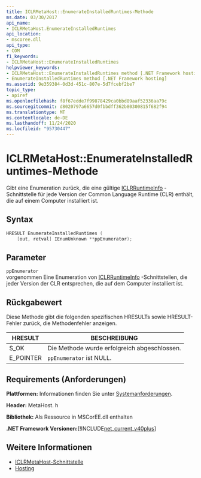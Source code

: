 ```yaml
---
title: ICLRMetaHost::EnumerateInstalledRuntimes-Methode
ms.date: 03/30/2017
api_name:
- ICLRMetaHost.EnumerateInstalledRuntimes
api_location:
- mscoree.dll
api_type:
- COM
f1_keywords:
- ICLRMetaHost::EnumerateInstalledRuntimes
helpviewer_keywords:
- ICLRMetaHost::EnumerateInstalledRuntimes method [.NET Framework hosting]
- EnumerateInstalledRuntimes method [.NET Framework hosting]
ms.assetid: 9e359384-0d3d-451c-807e-5d7fcebf2be7
topic_type:
- apiref
ms.openlocfilehash: f8f67edde7f99878429ca0bbd89aaf52336aa79c
ms.sourcegitcommit: d8020797a6657d0fbbdff362b80300815f682f94
ms.translationtype: MT
ms.contentlocale: de-DE
ms.lasthandoff: 11/24/2020
ms.locfileid: "95730447"
---
```

# <a name="iclrmetahostenumerateinstalledruntimes-method"></a>ICLRMetaHost::EnumerateInstalledRuntimes-Methode

Gibt eine Enumeration zurück, die eine gültige [ICLRRuntimeInfo](iclrruntimeinfo-interface.md) -Schnittstelle für jede Version der Common Language Runtime (CLR) enthält, die auf einem Computer installiert ist.  
  
## <a name="syntax"></a>Syntax  
  
```cpp  
HRESULT EnumerateInstalledRuntimes (  
    [out, retval] IEnumUnknown **ppEnumerator);  
```  
  
## <a name="parameters"></a>Parameter  

 `ppEnumerator`  
 vorgenommen Eine Enumeration von [ICLRRuntimeInfo](iclrruntimeinfo-interface.md) -Schnittstellen, die jeder Version der CLR entsprechen, die auf dem Computer installiert ist.  
  
## <a name="return-value"></a>Rückgabewert  

 Diese Methode gibt die folgenden spezifischen HRESULTs sowie HRESULT-Fehler zurück, die Methodenfehler anzeigen.  
  
|HRESULT|BESCHREIBUNG|  
|-------------|-----------------|  
|S_OK|Die Methode wurde erfolgreich abgeschlossen.|  
|E_POINTER|`ppEnumerator` ist NULL.|  
  
## <a name="requirements"></a>Requirements (Anforderungen)  

 **Plattformen:** Informationen finden Sie unter [Systemanforderungen](../../get-started/system-requirements.md).  
  
 **Header:** MetaHost. h  
  
 **Bibliothek:** Als Ressource in MSCorEE.dll enthalten  
  
 **.NET Framework Versionen:**[!INCLUDE[net_current_v40plus](../../../../includes/net-current-v40plus-md.md)]  
  
## <a name="see-also"></a>Weitere Informationen

- [ICLRMetaHost-Schnittstelle](iclrmetahost-interface.md)
- [Hosting](index.md)
